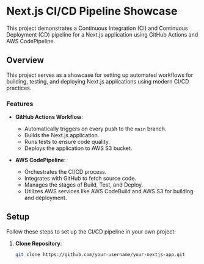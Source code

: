 # Next.js CI/CD Pipeline Showcase

This project demonstrates a Continuous Integration (CI) and Continuous Deployment (CD) pipeline for a Next.js application using GitHub Actions and AWS CodePipeline.

## Overview

This project serves as a showcase for setting up automated workflows for building, testing, and deploying Next.js applications using modern CI/CD practices.

### Features

- **GitHub Actions Workflow**:
  - Automatically triggers on every push to the `main` branch.
  - Builds the Next.js application.
  - Runs tests to ensure code quality.
  - Deploys the application to AWS S3 bucket.

- **AWS CodePipeline**:
  - Orchestrates the CI/CD process.
  - Integrates with GitHub to fetch source code.
  - Manages the stages of Build, Test, and Deploy.
  - Utilizes AWS services like AWS CodeBuild and AWS S3 for building and deployment.

## Setup

Follow these steps to set up the CI/CD pipeline in your own project:

1. **Clone Repository**: 
   ```sh
   git clone https://github.com/your-username/your-nextjs-app.git
```
